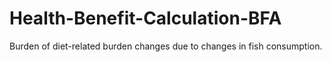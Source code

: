 # Health-Benefit-Calculation-BFA
Burden of diet-related burden changes due to changes in fish consumption. 

